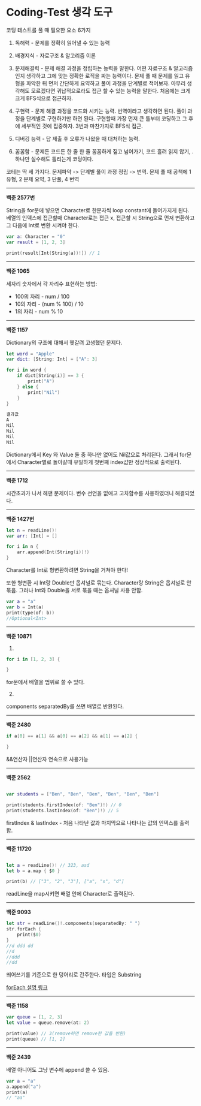 # Coding-Test 생각 도구

코딩 테스트를 풀 때 필요한 요소 6가지  
 
1. 독해력 - 문제를 정확히 읽어낼 수 있는 능력
 
2. 배경지식 - 자료구조 & 알고리즘 이론

3. 문제해결력 - 문제 해결 과정을 정립하는 능력을 말한다. 어떤 자료구조 & 알고리즘인지 생각하고 그에 맞는 정확한 로직을 짜는 능력이다. 문제 풀 때 문제를 읽고 유형을 파악한 뒤 먼저 간단하게 요약하고 풀이 과정을 단계별로 적어보자. 아무리 생각해도 모르겠다면 귀납적으로라도 접근 할 수 있는 능력을 말한다. 처음에는 크게 크게 BFS식으로 접근하자. 
 
4. 구현력 - 문제 해결 과정을 코드화 시키는 능력. 번역이라고 생각하면 된다. 풀이 과정을 단계별로 구현하기만 하면 된다. 구현할때 가장 먼저 큰 틀부터 코딩하고 그 후에 세부적인 것에 집중하자. 3번과 마찬가지로 BFS식 접근.

5. 디버깅 능력 - 답 제출 후 오류가 나왔을 때 대처하는 능력.

6. 꼼꼼함 - 문제든 코드든 한 줄 한 줄 꼼꼼하게 짚고 넘어가기, 코드 흘려 읽지 않기, .하나만 실수해도 틀리는게 코딩이다.

코테는 딱 세 가지다. 문제파악 -> 단계별 풀이 과정 정립 -> 번역. 문제 풀 때 공책에 1 유형, 2 문제 요약, 3 단풀, 4 번역  

*** 

**백준 2577번**   

String을 for문에 넣으면  Character로 한문자씩 loop constant에 들어가지게 된다. 베열의 인덱스에 접근할때 Character로는 접근 x, 접근할 시 String으로 먼저 변환하고 그 다음에 Int로 변환 시켜야 한다.

```swift 
var a: Character = "0"
var result = [1, 2, 3]

print(result[Int(String(a))!]) // 1
```  

***

**백준 1065** 
 
세자리 숫자에서 각 자리수 표현하는 방법: 
* 100의 자리 - num / 100
* 10의 자리 - (num % 100) / 10
* 1의 자리 - num % 10

***

**백준 1157** 

Dictionary의 구조에 대해서 헷갈려 고생했던 문제다. 

```swift
let word = "Apple"
var dict: [String: Int] = ["A": 3]

for i in word {
    if dict[String(i)] == 3 {
        print("A")
    } else {
        print("Nil")
    }
}

결과값
A
Nil
Nil
Nil
Nil
```

Dictionary에서 Key 와 Value 둘 중 하나만 없어도 Nil값으로 처리된다. 그래서 for문에서 Character별로 돌아갈때 유일하게 첫번째 index값만 정상적으로 출력된다.

***

**백준 1712** 

시간초과가 나서 헤맨 문제이다. 변수 선언을 없애고 고차함수를 사용하였더니 해결되었다.

***

**백준 1427번**

```swift
let n = readLine()!
var arr: [Int] = []

for i in n {
    arr.append(Int(String(i))!)
}
```

Character를 Int로 형변환하려면 String을 거쳐야 한다!

또한 형변환 시 Int랑 Double만 옵셔널로 묶는다. Character랑 String은 옵셔널로 안 묶음. 그러나 Int와 Double을 서로 묶을 때는 옵셔널 사용 안함.
 
```swift
var a = "a"
var b = Int(a)
print(type(of: b))
//Optional<Int>
```

***

**백준 10871**

1.

```swift
for i in [1, 2, 3] {

}
```

for문에서 배열을 범위로 쓸 수 있다.

2.

components separatedBy를 쓰면 배열로 반환된다.

***

**백준 2480**

```swift
if a[0] == a[1] && a[0] == a[2] && a[1] == a[2] {

}
```

&&연산자 ||연산자 연속으로 사용가능

***

**백준 2562**

```swift

var students = ["Ben", "Ben", "Ben", "Ben", "Ben", "Ben"]

print(students.firstIndex(of: "Ben")!) // 0
print(students.lastIndex(of: "Ben")!) // 5
```

firstIndex & lastIndex - 처음 나타난 값과 마지막으로 나타나는 값의 인덱스를 출력함.

***

**백준 11720**

```swift

let a = readLine()! // 323, asd
let b = a.map { $0 }

print(b) // ["3", "2", "3"], ["a", "s", "d"]
```
readLine을 map시키면 배열 안에 Character로 출력된다.

***

**백준 9093**

```swift
let str = readLine()!.components(separatedBy: " ")
str.forEach {
    print($0)
}
//d ddd dd
//d
//ddd
//dd
```

띄어쓰기를 기준으로 한 덩어리로 간주한다. 타입은 Substring

[forEach 설명 링크](https://babbab2.tistory.com/95)

***

**백준 1158**

```swift
var queue = [1, 2, 3]
let value = queue.remove(at: 2)

print(value) // 3(remove하면 remove한 값을 반환)
print(queue) // [1, 2]
```

***

**백준 2439**

배열 아니어도 그냥 변수에 append 쓸 수 있음.

```swift
var a = "a"
a.append("a")
print(a)
// "aa"
```





 




 

 
